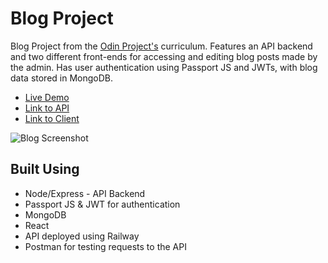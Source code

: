 # Blog Project
Blog Project from the [Odin Project's](https://www.theodinproject.com/lessons/nodejs-blog-api) curriculum. Features an API backend and two different front-ends for accessing and editing blog posts made by the admin. Has user authentication using Passport JS and JWTs, with blog data stored in MongoDB.  

- [Live Demo](https://skim2264.github.io/Blog_Client/)
- [Link to API](https://github.com/skim2264/Blog-API)
- [Link to Client](https://github.com/skim2264/Blog_Client)

![Blog Screenshot](https://github.com/skim2264/Blog_Client/assets/72099715/b077e27e-57af-4952-8424-dc1ece4a8157)

## Built Using
- Node/Express - API Backend
- Passport JS & JWT for authentication
- MongoDB
- React
- API deployed using Railway
- Postman for testing requests to the API

